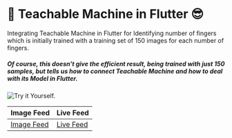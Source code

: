 # :rocket: Teachable Machine in Flutter :sunglasses:

Integrating Teachable Machine in Flutter for Identifying number of fingers which is initially trained with a training set of 150 images for each number of fingers.

##### Of course, this doesn't give the efficient result, being trained with just 150 samples, but tells us how to connect Teachable Machine and how to deal with its Model in Flutter.

![Try it Yourself.](https://teachablemachine.withgoogle.com)

<!-- ![Sample](Demo/demo.gif) -->
| Image Feed | Live Feed |
| ------------- | ------------- |
| [Image Feed](Demo/demo.gif)  | [Live Feed](Demo/liveFeed.gif)  |